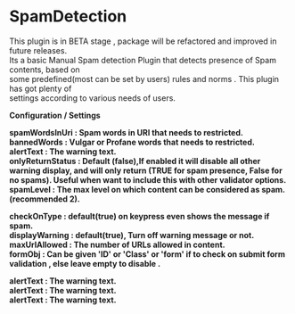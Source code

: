 SpamDetection
=============

This plugin is in BETA stage , package will be refactored and improved in future releases.<br>
Its a basic Manual Spam detection Plugin that detects presence of Spam contents, based on <br>
some predefined(most can be set by users) rules and norms . This plugin has got plenty of <br>
settings according to various needs of users.

<b>Configuration / Settings<b>

<b> spamWordsInUri :</b>  Spam words in URI that needs to restricted.<br>
<b> bannedWords    :</b>  Vulgar or Profane words that needs to restricted.<br>
<b> alertText      :</b> The warning text. <br>
<b> onlyReturnStatus    :</b> Default (false),If enabled it will disable all other warning display, 
                                 	and will only return (TRUE for spam presence, False for no spams). 
                                 	Useful when want to include this with other validator options.
<b> spamLevel      :</b> The max level on which content can be considered as spam.(recommended 2).<br>

<b> checkOnType      :</b> default(true) on keypress even shows the message if spam.<br>
<b> displayWarning      :</b> default(true), Turn off warning message or not. <br>
<b> maxUrlAllowed      :</b> The number of URLs allowed in content. <br>
<b> formObj      :</b> Can be given 'ID' or 'Class' or 'form' if to check on submit form validation , else leave empty to 						disable . <br>

<b> alertText      :</b> The warning text. <br>
<b> alertText      :</b> The warning text. <br>
<b> alertText      :</b> The warning text. <br>

